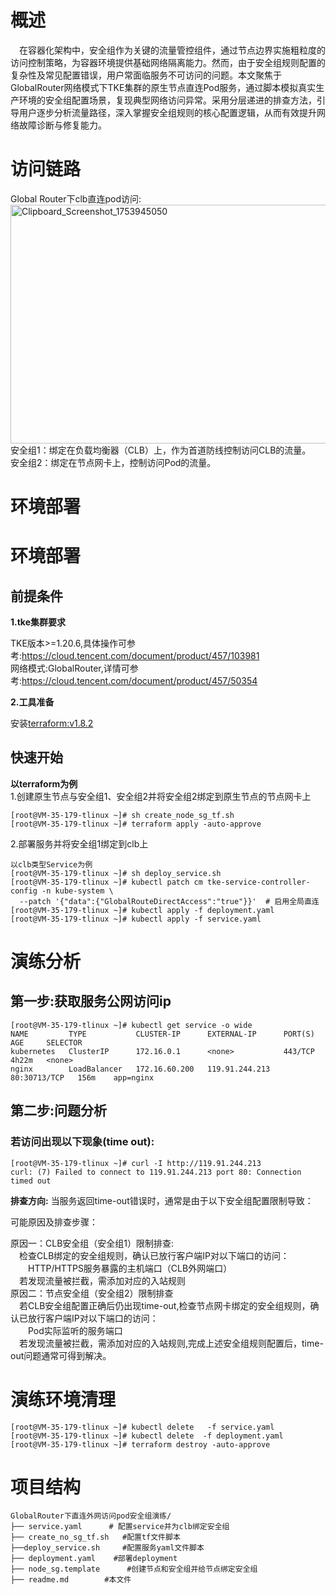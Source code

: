 # 概述
&emsp;在容器化架构中，安全组作为关键的流量管控组件，通过节点边界实施粗粒度的访问控制策略，为容器环境提供基础网络隔离能力。然而，由于安全组规则配置的复杂性及常见配置错误，用户常面临服务不可访问的问题。本文聚焦于GlobalRouter网络模式下TKE集群的原生节点直连Pod服务，通过脚本模拟真实生产环境的安全组配置场景，复现典型网络访问异常。采用分层递进的排查方法，引导用户逐步分析流量路径，深入掌握安全组规则的核心配置逻辑，从而有效提升网络故障诊断与修复能力。


# 访问链路
Global Router下clb直连pod访问:<br>
[<img width="767" height="382" alt="Clipboard_Screenshot_1753945050" src="https://github.com/user-attachments/assets/0f9227c2-31cd-49ed-b608-81f2765898f8" />
](./image/flowchart.md)
<br>安全组1​​：绑定在负载均衡器（CLB）上，作为首道防线控制访问CLB的流量。<br>
​​安全组2​​：绑定在节点网卡上，控制访问Pod的流量。
# 环境部署
# 环境部署
## 前提条件
**1.tke集群要求**

TKE版本>=1.20.6,具体操作可参考:https://cloud.tencent.com/document/product/457/103981<br>
网络模式:GlobalRouter,详情可参考:https://cloud.tencent.com/document/product/457/50354

**2.工具准备**

安装[terraform:v1.8.2](https://developer.hashicorp.com/terraform)
## 快速开始


**以terraform为例**<br>
1.创建原生节点与安全组1、安全组2并将安全组2绑定到原生节点的节点网卡上
```
[root@VM-35-179-tlinux ~]# sh create_node_sg_tf.sh
[root@VM-35-179-tlinux ~]# terraform apply -auto-approve
```
2.部署服务并将安全组1绑定到clb上
```
以clb类型Service为例
[root@VM-35-179-tlinux ~]# sh deploy_service.sh
[root@VM-35-179-tlinux ~]# kubectl patch cm tke-service-controller-config -n kube-system \
  --patch '{"data":{"GlobalRouteDirectAccess":"true"}}'  # 启用全局直连
[root@VM-35-179-tlinux ~]# kubectl apply -f deployment.yaml
[root@VM-35-179-tlinux ~]# kubectl apply -f service.yaml
```

# 演练分析
## 第一步:获取服务公网访问ip
```
[root@VM-35-179-tlinux ~]# kubectl get service -o wide
NAME         TYPE           CLUSTER-IP      EXTERNAL-IP      PORT(S)        AGE     SELECTOR
kubernetes   ClusterIP      172.16.0.1      <none>           443/TCP        4h22m   <none>
nginx        LoadBalancer   172.16.60.200   119.91.244.213   80:30713/TCP   156m    app=nginx
```
## 第二步:问题分析
### 若访问出现以下现象(time out):
```
[root@VM-35-179-tlinux ~]# curl -I http://119.91.244.213
curl: (7) Failed to connect to 119.91.244.213 port 80: Connection timed out
```

**排查方向:**
当服务返回time-out错误时，通常是由于以下安全组配置限制导致：<br>

可能原因及排查步骤：

原因一：CLB安全组（安全组1）限制排查:<br>
&emsp;检查CLB绑定的安全组规则，确认已放行客户端IP对以下端口的访问：<br>
&emsp;&emsp;HTTP/HTTPS服务暴露的主机端口（CLB外网端口）<br>
&emsp;若发现流量被拦截，需添加对应的入站规则<br>
原因二：节点安全组（安全组2）限制排查<br>
&emsp;若CLB安全组配置正确后仍出现time-out,检查节点网卡绑定的安全组规则，确认已放行客户端IP对以下端口的访问：<br>
&emsp;&emsp;Pod实际监听的服务端口<br>
&emsp;若发现流量被拦截，需添加对应的入站规则,完成上述安全组规则配置后，time-out问题通常可得到解决。<br>

# 演练环境清理
```
[root@VM-35-179-tlinux ~]# kubectl delete   -f service.yaml
[root@VM-35-179-tlinux ~]# kubectl delete  -f deployment.yaml
[root@VM-35-179-tlinux ~]# terraform destroy -auto-approve
```
# 项目结构
```
GlobalRouter下直连外网访问pod安全组演练/  
├── service.yaml      # 配置service并为clb绑定安全组
├── create_no_sg_tf.sh   #配置tf文件脚本
├──deploy_service.sh     #配置服务yaml文件脚本
├── deployment.yaml    #部署deployment
├── node_sg.template      #创建节点和安全组并给节点绑定安全组
├── readme.md        #本文件
```

